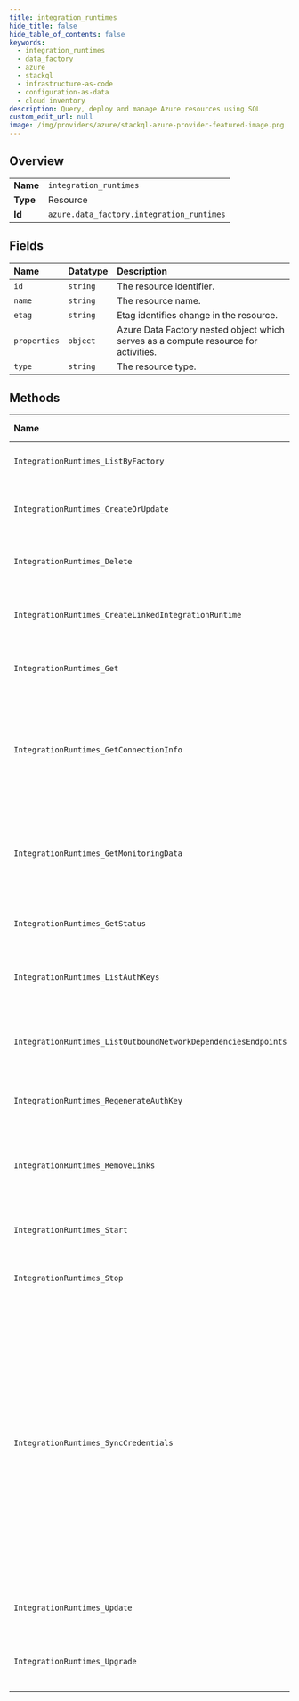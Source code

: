 ```yaml
---
title: integration_runtimes
hide_title: false
hide_table_of_contents: false
keywords:
  - integration_runtimes
  - data_factory
  - azure    
  - stackql
  - infrastructure-as-code
  - configuration-as-data
  - cloud inventory
description: Query, deploy and manage Azure resources using SQL
custom_edit_url: null
image: /img/providers/azure/stackql-azure-provider-featured-image.png
---
```

  
    

## Overview
<table><tbody>
<tr><td><b>Name</b></td><td><code>integration_runtimes</code></td></tr>
<tr><td><b>Type</b></td><td>Resource</td></tr>
<tr><td><b>Id</b></td><td><code>azure.data_factory.integration_runtimes</code></td></tr>
</tbody></table>

## Fields
| Name | Datatype | Description |
|:-----|:---------|:------------|
| `id` | `string` | The resource identifier. |
| `name` | `string` | The resource name. |
| `etag` | `string` | Etag identifies change in the resource. |
| `properties` | `object` | Azure Data Factory nested object which serves as a compute resource for activities. |
| `type` | `string` | The resource type. |
## Methods
| Name | Accessible by | Required Params | Description |
|:-----|:--------------|:----------------|:------------|
| `IntegrationRuntimes_ListByFactory` | `SELECT` | `api-version, factoryName, resourceGroupName, subscriptionId` | Lists integration runtimes. |
| `IntegrationRuntimes_CreateOrUpdate` | `INSERT` | `api-version, factoryName, integrationRuntimeName, resourceGroupName, subscriptionId, data__properties` | Creates or updates an integration runtime. |
| `IntegrationRuntimes_Delete` | `DELETE` | `api-version, factoryName, integrationRuntimeName, resourceGroupName, subscriptionId` | Deletes an integration runtime. |
| `IntegrationRuntimes_CreateLinkedIntegrationRuntime` | `EXEC` | `api-version, factoryName, integrationRuntimeName, resourceGroupName, subscriptionId` | Create a linked integration runtime entry in a shared integration runtime. |
| `IntegrationRuntimes_Get` | `EXEC` | `api-version, factoryName, integrationRuntimeName, resourceGroupName, subscriptionId` | Gets an integration runtime. |
| `IntegrationRuntimes_GetConnectionInfo` | `EXEC` | `api-version, factoryName, integrationRuntimeName, resourceGroupName, subscriptionId` | Gets the on-premises integration runtime connection information for encrypting the on-premises data source credentials. |
| `IntegrationRuntimes_GetMonitoringData` | `EXEC` | `api-version, factoryName, integrationRuntimeName, resourceGroupName, subscriptionId` | Get the integration runtime monitoring data, which includes the monitor data for all the nodes under this integration runtime. |
| `IntegrationRuntimes_GetStatus` | `EXEC` | `api-version, factoryName, integrationRuntimeName, resourceGroupName, subscriptionId` | Gets detailed status information for an integration runtime. |
| `IntegrationRuntimes_ListAuthKeys` | `EXEC` | `api-version, factoryName, integrationRuntimeName, resourceGroupName, subscriptionId` | Retrieves the authentication keys for an integration runtime. |
| `IntegrationRuntimes_ListOutboundNetworkDependenciesEndpoints` | `EXEC` | `api-version, factoryName, integrationRuntimeName, resourceGroupName, subscriptionId` | Gets the list of outbound network dependencies for a given Azure-SSIS integration runtime. |
| `IntegrationRuntimes_RegenerateAuthKey` | `EXEC` | `api-version, factoryName, integrationRuntimeName, resourceGroupName, subscriptionId` | Regenerates the authentication key for an integration runtime. |
| `IntegrationRuntimes_RemoveLinks` | `EXEC` | `api-version, factoryName, integrationRuntimeName, resourceGroupName, subscriptionId, data__factoryName` | Remove all linked integration runtimes under specific data factory in a self-hosted integration runtime. |
| `IntegrationRuntimes_Start` | `EXEC` | `api-version, factoryName, integrationRuntimeName, resourceGroupName, subscriptionId` | Starts a ManagedReserved type integration runtime. |
| `IntegrationRuntimes_Stop` | `EXEC` | `api-version, factoryName, integrationRuntimeName, resourceGroupName, subscriptionId` | Stops a ManagedReserved type integration runtime. |
| `IntegrationRuntimes_SyncCredentials` | `EXEC` | `api-version, factoryName, integrationRuntimeName, resourceGroupName, subscriptionId` | Force the integration runtime to synchronize credentials across integration runtime nodes, and this will override the credentials across all worker nodes with those available on the dispatcher node. If you already have the latest credential backup file, you should manually import it (preferred) on any self-hosted integration runtime node than using this API directly. |
| `IntegrationRuntimes_Update` | `EXEC` | `api-version, factoryName, integrationRuntimeName, resourceGroupName, subscriptionId` | Updates an integration runtime. |
| `IntegrationRuntimes_Upgrade` | `EXEC` | `api-version, factoryName, integrationRuntimeName, resourceGroupName, subscriptionId` | Upgrade self-hosted integration runtime to latest version if availability. |
